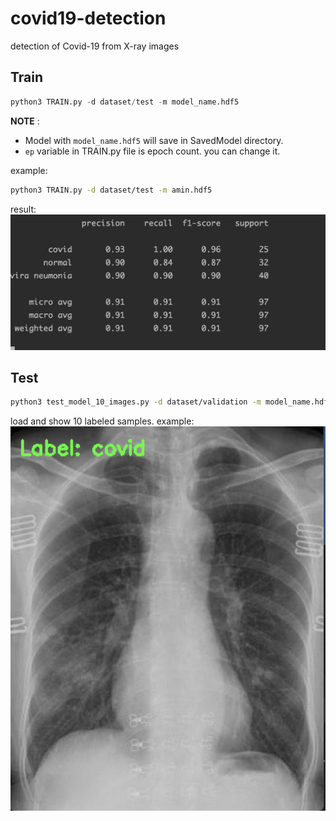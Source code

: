 # covid19-detection
detection of Covid-19 from X-ray images

## Train
``` python
python3 TRAIN.py -d dataset/test -m model_name.hdf5
```
**NOTE** :
- Model with `model_name.hdf5` will save in SavedModel directory.
- `ep` variable in TRAIN.py file is epoch count. you can change it.

example:
```sh
python3 TRAIN.py -d dataset/test -m amin.hdf5
```
result:
![train result](/ReadmeImages/train_result.png)

## Test 
``` sh
python3 test_model_10_images.py -d dataset/validation -m model_name.hdf5
```
load and show 10 labeled samples.
example:
![train result](/ReadmeImages/example_1.png)

 